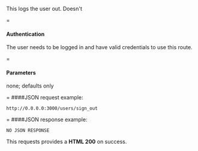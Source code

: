 This logs the user out. Doesn't 

=
#### Authentication

The user needs to be logged in and have valid credentials to use this route.

=
#### Parameters

none; defaults only

=
####JSON request example:
```
http://0.0.0.0:3000/users/sign_out
```

=
####JSON response example:

```
NO JSON RESPONSE
```

This requests provides a <strong>HTML 200</strong> on success.